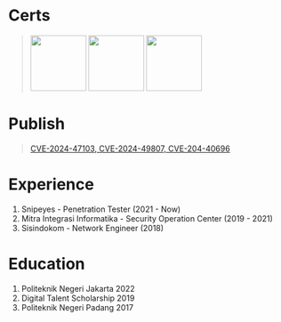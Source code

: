 # Certs
> <img src="https://github.com/user-attachments/assets/ba349c21-2207-43fc-8677-c8bd631f2846" height=100> <img src="https://github.com/user-attachments/assets/08c7dc04-f660-4697-b396-1d033df3dd5b" height=100> <img src="https://github.com/user-attachments/assets/27d1ea99-f282-403b-b146-2f96c56c5a53" height=100>

# Publish
> [CVE-2024-47103, CVE-2024-49807, CVE-204-40696](https://www.ibm.com/support/pages/node/7182011)

# Experience
1. Snipeyes - Penetration Tester (2021 - Now)
2. Mitra Integrasi Informatika - Security Operation Center (2019 - 2021)
3. Sisindokom - Network Engineer (2018)

# Education
1. Politeknik Negeri Jakarta 2022
2. Digital Talent Scholarship 2019
3. Politeknik Negeri Padang 2017
